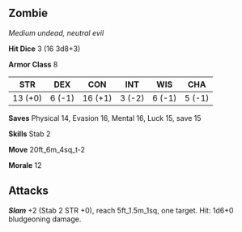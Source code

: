 ## Zombie

*Medium undead, neutral evil*

**Hit Dice** 3 (16 3d8+3)

**Armor Class** 8

| STR     | DEX     | CON     | INT     | WIS     | CHA     |
|---------|---------|---------|---------|---------|---------|
| 13 (+0) |  6 (-1) | 16 (+1) |  3 (-2) |  6 (-1) |  5 (-1) |

**Saves** Physical 14, Evasion 16, Mental 16, Luck 15, save 15

**Skills** Stab 2

**Move** 20ft\_6m\_4sq\_t-2

**Morale** 12

## Attacks

***Slam*** +2 (Stab 2 STR +0), reach 5ft\_1.5m\_1sq, one target. Hit: 1d6+0 bludgeoning damage.

